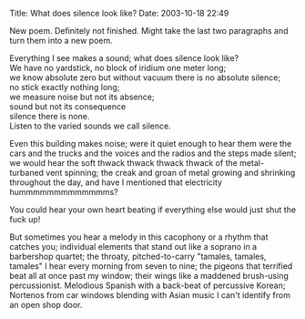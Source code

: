 Title: What does silence look like?
Date: 2003-10-18 22:49

New poem. Definitely not finished. Might take the last two paragraphs
and turn them into a new poem.

Everything I see makes a sound; what does silence look like?  
We have no yardstick, no block of iridium one meter long;  
we know absolute zero but without vacuum there is no absolute silence;  
no stick exactly nothing long;  
we measure noise but not its absence;  
sound but not its consequence  
silence there is none.  
Listen to the varied sounds we call silence.  

Even this building makes noise; were it quiet enough to hear them were
the cars and the trucks and the voices and the radios and the steps made
silent; we would hear the soft thwack thwack thwack thwack of the
metal-turbaned vent spinning; the creak and groan of metal growing and
shrinking throughout the day, and have I mentioned that electricity
hummmmmmmmmmmmms?

You could hear your own heart beating if everything else would just shut
the fuck up!

But sometimes you hear a melody in this cacophony or a rhythm that
catches you; individual elements that stand out like a soprano in a
barbershop quartet; the throaty, pitched-to-carry "tamales, tamales,
tamales" I hear every morning from seven to nine; the pigeons that
terrified beat all at once past my window; their wings like a maddened
brush-using percussionist. Melodious Spanish with a back-beat of
percussive Korean; Nortenos from car windows blending with Asian music I
can't identify from an open shop door.
